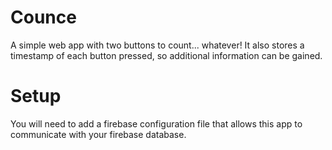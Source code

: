 # Counce
A simple web app with two buttons to count... whatever!  It also stores a timestamp of each button pressed, so additional information can be gained.


# Setup
You will need to add a firebase configuration file that allows this app to communicate with your firebase database.
